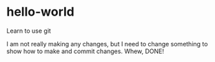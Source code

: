 # hello-world

Learn to use git

I am not really making any changes, but I need to change something to show how to make and commit changes.
Whew, DONE! 
